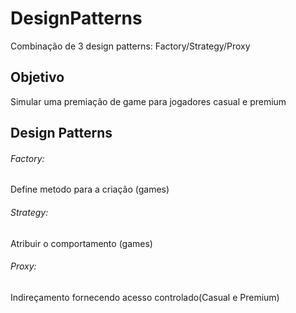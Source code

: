 # DesignPatterns
Combinação de 3 design patterns: Factory/Strategy/Proxy
## Objetivo 
Simular uma premiação de game para jogadores casual e premium
## Design Patterns
###### Factory: 
Define metodo para a criação (games)
###### Strategy: 
Atribuir o comportamento (games)
###### Proxy: 
Indireçamento fornecendo acesso controlado(Casual e Premium)
